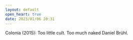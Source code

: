 ```yaml
---
layout: default
open_heart: true
date: 2023/01/06 20:31
---
```


Colonia (2015): Too little cult. Too much naked Daniel Brühl.
